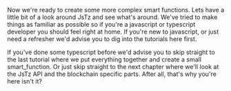 Now we're ready to create some more complex smart functions. 
Lets have a little bit of a look around JsTz and see what's around. 
We've tried to make things as familiar as possible so if you're a javascript or typescript developer you should feel right at home. If you're new to javascript, or just need a refresher we'd advise you to dig into the tutorials here first. 

If you've done some typescript before we'd advise you to skip straight to the last tutorial where we put everything together and create a small smart_function. Or just skip straight to the next chapter where we'll look at the JsTz API and the blockchain specific parts. After all, that's why you're here isn't it?
